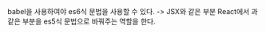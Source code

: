 babel을 사용하여야 es6식 문법을 사용할 수 있다.
-> JSX와 같은 부분 React에서 <LikeButton />과 같은 부분을 es5식 문법으로 바꿔주는 역할을 한다.

